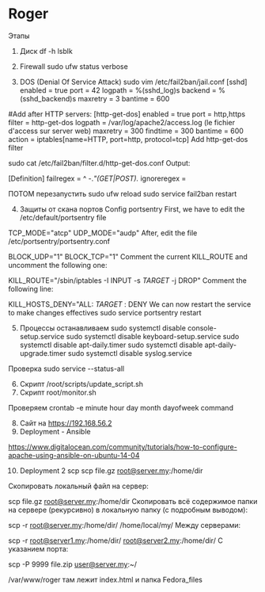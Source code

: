 # Roger
Этапы

1. Диск
df -h
lsblk

2. Firewall
sudo ufw status verbose

3. DOS (Denial Of Service Attack) 
sudo vim /etc/fail2ban/jail.conf
[sshd]
enabled = true
port    = 42
logpath = %(sshd_log)s
backend = %(sshd_backend)s
maxretry = 3
bantime = 600

#Add after HTTP servers:
[http-get-dos]
enabled = true
port = http,https
filter = http-get-dos
logpath = /var/log/apache2/access.log (le fichier d'access sur server web)
maxretry = 300
findtime = 300
bantime = 600
action = iptables[name=HTTP, port=http, protocol=tcp]
Add http-get-dos filter

sudo cat /etc/fail2ban/filter.d/http-get-dos.conf
Output:

[Definition]
failregex = ^<HOST> -.*"(GET|POST).*
ignoreregex =

ПОТОМ перезапустить
sudo ufw reload
sudo service fail2ban restart

4. Защиты от скана портов
Config portsentry
First, we have to edit the /etc/default/portsentry file

TCP_MODE="atcp"
UDP_MODE="audp"
After, edit the file /etc/portsentry/portsentry.conf

BLOCK_UDP="1"
BLOCK_TCP="1"
Comment the current KILL_ROUTE and uncomment the following one:

KILL_ROUTE="/sbin/iptables -I INPUT -s $TARGET$ -j DROP"
Comment the following line:

KILL_HOSTS_DENY="ALL: $TARGET$ : DENY
We can now restart the service to make changes effectives
sudo service portsentry restart

5. Процессы останавливаем
sudo systemctl disable console-setup.service
sudo systemctl disable keyboard-setup.service
sudo systemctl disable apt-daily.timer
sudo systemctl disable apt-daily-upgrade.timer
sudo systemctl disable syslog.service

Проверка 
sudo service --status-all

6. Скрипт /root/scripts/update_script.sh
7. Скрипт root/monitor.sh

Проверяем crontab -e
minute   hour   day   month   dayofweek   command

8. Сайт на https://192.168.56.2
9. Deployment - Ansible

https://www.digitalocean.com/community/tutorials/how-to-configure-apache-using-ansible-on-ubuntu-14-04

10. Deployment 2
scp scp file.gz root@server.my:/home/dir


Скопировать локальный файл на сервер:

scp file.gz root@server.my:/home/dir
Скопировать всё содержимое папки на сервере (рекурсивно) в локальную папку (с подробным выводом):

scp -r root@server.my:/home/dir/ /home/local/my/
Между серверами:

scp -r root@server1.my:/home/dir/ root@server2.my:/home/dir/
С указанием порта:

scp -P 9999 file.zip user@server.my:~/

/var/www/roger там лежит index.html  и папка Fedora_files












